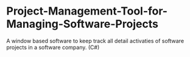 # Project-Management-Tool-for-Managing-Software-Projects
A window based software to keep track all detail activaties of software projects in a software company. (C#)
